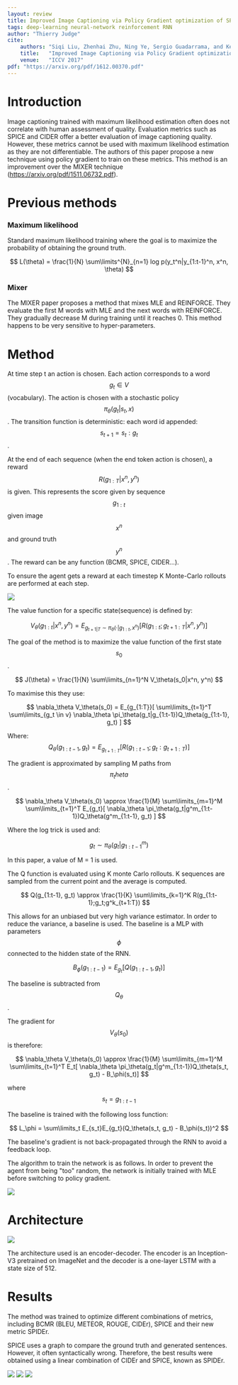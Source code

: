```yaml
---
layout: review
title: Improved Image Captioning via Policy Gradient optimization of SPIDEr
tags: deep-learning neural-network reinforcement RNN
author: "Thierry Judge"
cite:
    authors: "Siqi Liu, Zhenhai Zhu, Ning Ye, Sergio Guadarrama, and Kevin Murphy"
    title:   "Improved Image Captioning via Policy Gradient optimization of SPIDEr"
    venue:   "ICCV 2017"
pdf: "https://arxiv.org/pdf/1612.00370.pdf"
---
```



# Introduction

Image captioning trained with maximum likelihood estimation often does not correlate with human assessment of
quality. Evaluation metrics such as SPICE and CIDER offer a better evaluation of image captioning quality.
However, these metrics cannot be used with maximum likelihood estimation as they are not differentiable.
The authors of this paper propose a new technique using policy gradient to train on these metrics. This method is an improvement over the MIXER technique (https://arxiv.org/pdf/1511.06732.pdf).

# Previous methods

### Maximum likelihood

Standard maximum likelihood training where the goal is to maximize the probability of obtaining the ground truth.

$$
L(\theta) = \frac{1}{N} \sum\limits^{N}_{n=1} log p(y_t^n|y_{1:t-1}^n, x^n, \theta)
$$

### Mixer

The MIXER paper proposes a method that mixes MLE and REINFORCE. They evaluate the first M words with MLE and
the next words with REINFORCE. They gradually decrease M during training until it reaches 0. This method
happens to be very sensitive to hyper-parameters.

# Method

At time step t an action is chosen. Each action corresponds to a word $$g_t \in V$$(vocabulary). The action is
chosen with a stochastic policy $$\pi_\theta(g_t|s_t, x)$$. The transition function is deterministic: each
word id appended: $$s_{t+1} = s_t:g_t$$.

At the end of each sequence (when the end token action is chosen), a reward $$R(g_{1:T}|x^n, y^n)$$ is given.
This represents the score given by sequence $$g_{1:t}$$ given image $$x^n$$ and ground truth $$y^n$$. The reward can be any function (BCMR, SPICE, CIDER...).

To ensure the agent gets a reward at each timestep K Monte-Carlo rollouts are performed at each step.

![](/article/images/PolicyGradientImageCaptioning/fig1.png)

The value function for a specific state(sequence) is defined by:

$$
V_\theta(g_{1:t}|x^n, y^n) = E_{g_{t+1|T} \sim \pi_\theta(\cdot|g_{1:t}, x^n)} [R(g_{1:t};g_{t+1:T}|x^n, y^n)]
$$

The goal of the method is to maximize the value function of the first state $$s_0$$.

$$
J(\theta) = \frac{1}{N} \sum\limits_{n=1}^N V_\theta(s_0|x^n, y^n)
$$

To maximise this they use:

$$
\nabla_\theta V_\theta(s_0) = E_{g_{1:T}}[ \sum\limits_{t=1}^T \sum\limits_{g_t \in v} \nabla_\theta \pi_\theta(g_t|g_{1:t-1})Q_\theta(g_{1:t-1}, g_t) ]
$$

Where:
$$
Q_\theta(g_{1:t-1}, g_t) = E_{g_{t+1:T}}[ R(g_{1:t-1};g_t:g_{t+1:T}) ]
$$

The gradient is approximated by sampling M paths from $$\pi_theta$$.

$$
\nabla_\theta V_\theta(s_0) \approx \frac{1}{M} \sum\limits_{m=1}^M \sum\limits_{t=1}^T E_{g_t}[ \nabla_\theta
\pi_\theta(g_t|g^m_{1:t-1})Q_\theta(g^m_{1:t-1}, g_t) ]
$$

Where the log trick is used and:

$$g_t \sim \pi_\theta(g_t|g^m_{1:t-1})$$


In this paper, a value of M = 1 is used.

The Q function is evaluated using K monte Carlo rollouts. K sequences are sampled from the current point and
the average is computed.

$$
Q(g_{1:t-1}, g_t) \approx \frac{1}{K} \sum\limits_{k=1}^K R(g_{1:t-1};g_t;g^k_{t+1:T})
$$

This allows for an unbiased but very high variance estimator. In order to reduce the variance, a baseline is
used. The baseline is a MLP with parameters $$\phi$$ connected to the hidden state of the RNN.

$$
B_\phi(g_{1:t-1}) = E_{g_t}[Q(g_{1:t-1}, g_t)]
$$


The baseline is subtracted from $$Q_\theta$$.

The gradient for $$V_\theta(s_0)$$ is therefore:

$$
\nabla_\theta V_\theta(s_0) \approx \frac{1}{M} \sum\limits_{m=1}^M \sum\limits_{t=1}^T E_t[ \nabla_\theta
\pi_\theta(g_t|g^m_{1:t-1})Q_\theta(s_t, g_t) -  B_\phi(s_t)]
$$


where $$s_t = g_{1:t-1} $$

The baseline is trained with the following loss function:

$$
L_\phi = \sum\limits_t E_{s_t}E_{g_t}(Q_\theta(s_t, g_t) - B_\phi(s_t))^2
$$

The baseline's gradient is not back-propagated through the RNN to avoid a feedback loop.


The algorithm to train the network is as follows. In order to prevent the agent from being "too" random, the network is initially trained with MLE before switching to policy gradient.


![](/article/images/PolicyGradientImageCaptioning/algo1.png)


# Architecture

![](/article/images/PolicyGradientImageCaptioning/fig2.png)


The architecture used is an encoder-decoder. The encoder is an Inception-V3 pretrained on ImageNet and the decoder is a one-layer LSTM with a state size of 512.


# Results

The method was trained to optimize different combinations of metrics, including BCMR (BLEU, METEOR, ROUGE,
CIDEr), SPICE and their new metric SPIDEr.

SPICE uses a graph to compare the ground truth and generated sentences. However, it often syntactically wrong.
Therefore, the best results were obtained using a linear combination of CIDEr and SPICE, known as SPIDEr.

![](/article/images/PolicyGradientImageCaptioning/table1.png)
![](/article/images/PolicyGradientImageCaptioning/fig3.png)
![](/article/images/PolicyGradientImageCaptioning/table2.png)